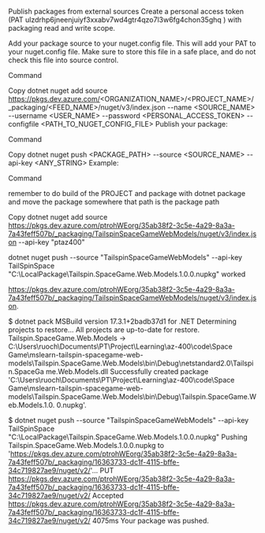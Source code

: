 Publish packages from external sources
Create a personal access token (PAT ulzdrhp6jneenjuiyf3xxabv7wd4gtr4qzo7l3w6fg4chon35ghq ) with packaging read and write scope.

Add your package source to your nuget.config file. This will add your PAT to your nuget.config file. Make sure to store this file in a safe place, and do not check this file into source control.

Command

Copy
dotnet nuget add source https://pkgs.dev.azure.com/<ORGANIZATION_NAME>/<PROJECT_NAME>/_packaging/<FEED_NAME>/nuget/v3/index.json --name <SOURCE_NAME> --username <USER_NAME> --password <PERSONAL_ACCESS_TOKEN> --configfile <PATH_TO_NUGET_CONFIG_FILE>
Publish your package:

Command

Copy
dotnet nuget push <PACKAGE_PATH> --source <SOURCE_NAME> --api-key <ANY_STRING>
Example:

Command

remember to do build of the PROJECT
and package with dotnet package
and move the package somewhere that path is the package path

Copy
dotnet nuget add source https://pkgs.dev.azure.com/ptrohWEorg/35ab38f2-3c5e-4a29-8a3a-7a43feff507b/_packaging/TailspinSpaceGameWebModels/nuget/v3/index.json --api-key "ptaz400"

dotnet nuget push --source "TailspinSpaceGameWebModels" --api-key TailSpinSpace "C:\LocalPackage\Tailspin.SpaceGame.Web.Models.1.0.0.nupkg" worked

https://pkgs.dev.azure.com/ptrohWEorg/35ab38f2-3c5e-4a29-8a3a-7a43feff507b/_packaging/TailspinSpaceGameWebModels/nuget/v3/index.json.


$ dotnet pack
MSBuild version 17.3.1+2badb37d1 for .NET
  Determining projects to restore...
  All projects are up-to-date for restore.
  Tailspin.SpaceGame.Web.Models -> C:\Users\ruoch\Documents\PT\Project\Learning\az-400\code\Space Game\mslearn-tailspin-spacegame-web-models\Tailspin.SpaceGame.Web.Models\bin\Debug\netstandard2.0\Tailspin.SpaceGa
  me.Web.Models.dll
  Successfully created package 'C:\Users\ruoch\Documents\PT\Project\Learning\az-400\code\Space Game\mslearn-tailspin-spacegame-web-models\Tailspin.SpaceGame.Web.Models\bin\Debug\Tailspin.SpaceGame.Web.Models.1.0.
  0.nupkg'.

  
$ dotnet nuget push --source "TailspinSpaceGameWebModels" --api-key TailSpinSpace "C:\LocalPackage\Tailspin.SpaceGame.Web.Models.1.0.0.nupkg"
Pushing Tailspin.SpaceGame.Web.Models.1.0.0.nupkg to 'https://pkgs.dev.azure.com/ptrohWEorg/35ab38f2-3c5e-4a29-8a3a-7a43feff507b/_packaging/16363733-dc1f-4115-bffe-34c719827ae9/nuget/v2/'...
  PUT https://pkgs.dev.azure.com/ptrohWEorg/35ab38f2-3c5e-4a29-8a3a-7a43feff507b/_packaging/16363733-dc1f-4115-bffe-34c719827ae9/nuget/v2/
  Accepted https://pkgs.dev.azure.com/ptrohWEorg/35ab38f2-3c5e-4a29-8a3a-7a43feff507b/_packaging/16363733-dc1f-4115-bffe-34c719827ae9/nuget/v2/ 4075ms
Your package was pushed.
